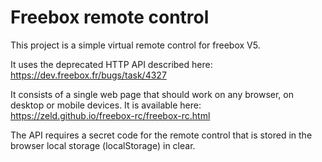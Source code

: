 # Freebox remote control

This project is a simple virtual remote control for freebox V5.

It uses the deprecated HTTP API described here: https://dev.freebox.fr/bugs/task/4327

It consists of a single web page that should work on any browser, on desktop or mobile devices. It is available here: https://zeld.github.io/freebox-rc/freebox-rc.html

The API requires a secret code for the remote control that is stored in the browser local storage (localStorage) in clear.

